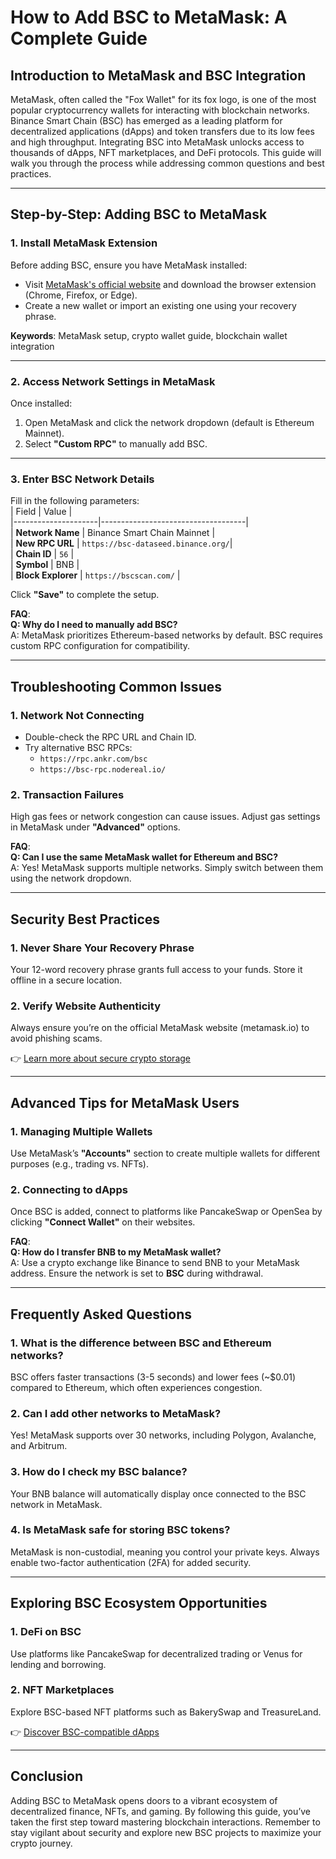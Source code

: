 # How to Add BSC to MetaMask: A Complete Guide  

## Introduction to MetaMask and BSC Integration  
MetaMask, often called the "Fox Wallet" for its fox logo, is one of the most popular cryptocurrency wallets for interacting with blockchain networks. Binance Smart Chain (BSC) has emerged as a leading platform for decentralized applications (dApps) and token transfers due to its low fees and high throughput. Integrating BSC into MetaMask unlocks access to thousands of dApps, NFT marketplaces, and DeFi protocols. This guide will walk you through the process while addressing common questions and best practices.  

---

## Step-by-Step: Adding BSC to MetaMask  

### 1. Install MetaMask Extension  
Before adding BSC, ensure you have MetaMask installed:  
- Visit [MetaMask's official website](https://metamask.io/) and download the browser extension (Chrome, Firefox, or Edge).  
- Create a new wallet or import an existing one using your recovery phrase.  

**Keywords**: MetaMask setup, crypto wallet guide, blockchain wallet integration  

---

### 2. Access Network Settings in MetaMask  
Once installed:  
1. Open MetaMask and click the network dropdown (default is Ethereum Mainnet).  
2. Select **"Custom RPC"** to manually add BSC.  

---

### 3. Enter BSC Network Details  
Fill in the following parameters:  
| Field               | Value                              |  
|---------------------|------------------------------------|  
| **Network Name**    | Binance Smart Chain Mainnet        |  
| **New RPC URL**     | `https://bsc-dataseed.binance.org/`|  
| **Chain ID**        | `56`                               |  
| **Symbol**          | BNB                                |  
| **Block Explorer**  | `https://bscscan.com/`              |  

Click **"Save"** to complete the setup.  

**FAQ**:  
**Q: Why do I need to manually add BSC?**  
A: MetaMask prioritizes Ethereum-based networks by default. BSC requires custom RPC configuration for compatibility.  

---

## Troubleshooting Common Issues  

### 1. Network Not Connecting  
- Double-check the RPC URL and Chain ID.  
- Try alternative BSC RPCs:  
  - `https://rpc.ankr.com/bsc`  
  - `https://bsc-rpc.nodereal.io/`  

### 2. Transaction Failures  
High gas fees or network congestion can cause issues. Adjust gas settings in MetaMask under **"Advanced"** options.  

**FAQ**:  
**Q: Can I use the same MetaMask wallet for Ethereum and BSC?**  
A: Yes! MetaMask supports multiple networks. Simply switch between them using the network dropdown.  

---

## Security Best Practices  

### 1. Never Share Your Recovery Phrase  
Your 12-word recovery phrase grants full access to your funds. Store it offline in a secure location.  

### 2. Verify Website Authenticity  
Always ensure you’re on the official MetaMask website (metamask.io) to avoid phishing scams.  

👉 [Learn more about secure crypto storage](https://bit.ly/okx-bonus)  

---

## Advanced Tips for MetaMask Users  

### 1. Managing Multiple Wallets  
Use MetaMask’s **"Accounts"** section to create multiple wallets for different purposes (e.g., trading vs. NFTs).  

### 2. Connecting to dApps  
Once BSC is added, connect to platforms like PancakeSwap or OpenSea by clicking **"Connect Wallet"** on their websites.  

**FAQ**:  
**Q: How do I transfer BNB to my MetaMask wallet?**  
A: Use a crypto exchange like Binance to send BNB to your MetaMask address. Ensure the network is set to **BSC** during withdrawal.  

---

## Frequently Asked Questions  

### 1. What is the difference between BSC and Ethereum networks?  
BSC offers faster transactions (3-5 seconds) and lower fees (~$0.01) compared to Ethereum, which often experiences congestion.  

### 2. Can I add other networks to MetaMask?  
Yes! MetaMask supports over 30 networks, including Polygon, Avalanche, and Arbitrum.  

### 3. How do I check my BSC balance?  
Your BNB balance will automatically display once connected to the BSC network in MetaMask.  

### 4. Is MetaMask safe for storing BSC tokens?  
MetaMask is non-custodial, meaning you control your private keys. Always enable two-factor authentication (2FA) for added security.  

---

## Exploring BSC Ecosystem Opportunities  

### 1. DeFi on BSC  
Use platforms like PancakeSwap for decentralized trading or Venus for lending and borrowing.  

### 2. NFT Marketplaces  
Explore BSC-based NFT platforms such as BakerySwap and TreasureLand.  

👉 [Discover BSC-compatible dApps](https://bit.ly/okx-bonus)  

---

## Conclusion  
Adding BSC to MetaMask opens doors to a vibrant ecosystem of decentralized finance, NFTs, and gaming. By following this guide, you’ve taken the first step toward mastering blockchain interactions. Remember to stay vigilant about security and explore new BSC projects to maximize your crypto journey.  
